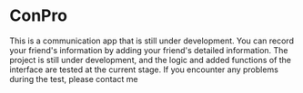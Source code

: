 # ConPro
This is a communication app that is still under development. You can record your friend's information by adding your friend's detailed information. The project is still under development, and the logic and added functions of the interface are tested at the current stage. If you encounter any problems during the test, please contact me
